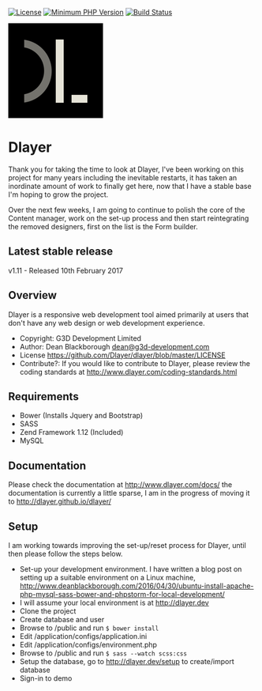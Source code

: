 [![License](https://img.shields.io/badge/license-MIT-blue.svg)](https://github.com/Dlayer/dlayer/blob/master/LICENSE)
[![Minimum PHP Version](https://img.shields.io/badge/php-%3E%3D%205.6-8892BF.svg)](https://php.net/)
[![Build Status](https://travis-ci.org/Dlayer/dlayer.svg?branch=master)](https://travis-ci.org/Dlayer/dlayer)

![Dlayer_Logo](public/images/favicon-192x192.png)

Dlayer
======

Thank you for taking the time to look at Dlayer, I've been working on this project for many years including the inevitable restarts, it has taken an inordinate amount of work to finally get here, now that I have a stable base I'm hoping to grow the project.

Over the next few weeks, I am going to continue to polish the core of the Content manager, work on the set-up process and then start reintegrating the removed designers, first on the list is the Form builder.

Latest stable release 
--------
v1.11 - Released 10th February 2017
 
Overview
--------

Dlayer is a responsive web development tool aimed primarily at users that don't have any web design or web development experience.

* Copyright: G3D Development Limited
* Author: Dean Blackborough <dean@g3d-development.com>
* License https://github.com/Dlayer/dlayer/blob/master/LICENSE
* Contribute?: If you would like to contribute to Dlayer, please review the coding standards at http://www.dlayer.com/coding-standards.html

Requirements
---------

* Bower (Installs Jquery and Bootstrap)
* SASS
* Zend Framework 1.12 (Included) 
* MySQL

Documentation 
---------

Please check the documentation at http://www.dlayer.com/docs/ the documentation is currently a little sparse, I am in the progress of moving it to http://dlayer.github.io/dlayer/

Setup
---------

I am working towards improving the set-up/reset process for Dlayer, until then please follow the steps below.

* Set-up your development environment. I have written a blog post on setting up a suitable environment on a Linux machine, http://www.deanblackborough.com/2016/04/30/ubuntu-install-apache-php-mysql-sass-bower-and-phpstorm-for-local-development/
* I will assume your local environment is at http://dlayer.dev
* Clone the project
* Create database and user
* Browse to /public and run ```$ bower install```
* Edit /application/configs/application.ini
* Edit /application/configs/environment.php
* Browse to /public and run ```$ sass --watch scss:css```
* Setup the database, go to http://dlayer.dev/setup to create/import database
* Sign-in to demo
